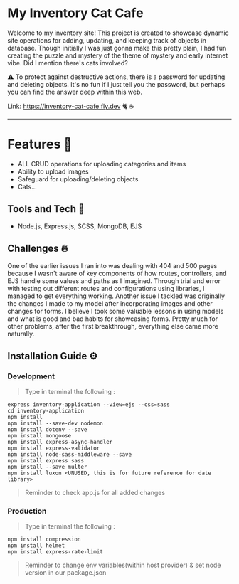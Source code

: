 # My Inventory Cat Cafe
Welcome to my inventory site! This project is created to showcase dynamic site operations for adding, updating, and keeping track of objects in database. Though initially I was just gonna make this pretty plain, I had fun creating the puzzle and mystery of the theme of mystery and early internet vibe. Did I mention there's cats involved?  

⚠️ To protect against destructive actions, there is a password for updating and deleting objects. It's no fun if I just tell you the password, but perhaps you can find the answer deep within this web.

Link: https://inventory-cat-cafe.fly.dev 🐈 ☕️

-----
# Features 🎯
- ALL CRUD operations for uploading categories and items 
- Ability to upload images
- Safeguard for uploading/deleting objects
- Cats...

## Tools and Tech 🔬
- Node.js, Express.js, SCSS, MongoDB, EJS

## Challenges 🔥
One of the earlier issues I ran into was dealing with 404 and 500 pages because I wasn't aware of key components of how routes, controllers, and EJS handle some values and paths as I imagined. Through trial and error with testing out different routes and configurations using libraries, I managed to get everything working. Another issue I tackled was originally the changes I made to my model after incorporating images and other changes for forms. I believe I took some valuable lessons in using models and what is good and bad habits for showcasing forms. Pretty much for other problems, after the first breakthrough, everything else came more naturally. 

## Installation Guide ⚙️
### Development
> Type in terminal the following : 
``` 
express inventory-application --view=ejs --css=sass
cd inventory-application
npm install 
npm install --save-dev nodemon
npm install dotenv --save
npm install mongoose
npm install express-async-handler
npm install express-validator
npm install node-sass-middleware --save
npm install express sass
npm install --save multer
npm install luxon <UNUSED, this is for future reference for date library>
```

> Reminder to check app.js for all added changes 

### Production
> Type in terminal the following : 
```
npm install compression
npm install helmet
npm install express-rate-limit
```
> Reminder to change env variables(within host provider) & set node version in our package.json 


